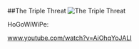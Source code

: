 ##The Triple Threat
![The Triple Threat](http://www.onehiveclan.com/uploads/2/8/8/6/28864503/9565603_orig.png)

HoGoWiWiPe:

www.youtube.com/watch?v=AiOhqYoJALI
